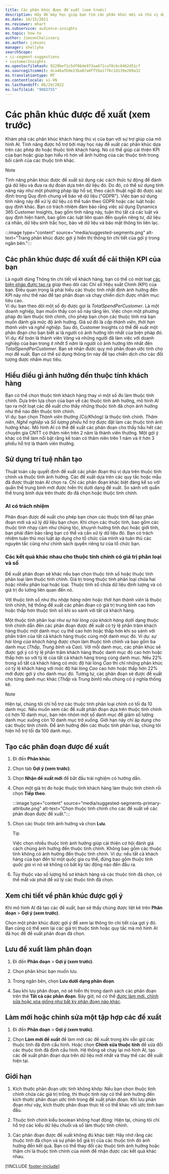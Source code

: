 ```yaml
---
title: Các phân khúc được đề xuất (xem trước)
description: Hãy để máy học giúp bạn tìm các phân khúc mới và thú vị dựa trên các thuộc tính của khách hàng.
ms.date: 10/15/2021
ms.reviewer: mhart
ms.subservice: audience-insights
ms.topic: how-to
author: JimsonChalissery
ms.author: jimsonc
manager: shellyha
searchScope:
- ci-segment-suggestions
- customerInsights
ms.openlocfilehash: 9229bef1c5df06de973aa671ca70c6c8462d51cf
ms.sourcegitcommit: dca46afb9e23ba87a0ff59a1776c1d139e209a32
ms.translationtype: MT
ms.contentlocale: vi-VN
ms.lasthandoff: 06/29/2022
ms.locfileid: "9082755"
---
```

# <a name="suggested-segments-preview"></a>Các phân khúc được đề xuất (xem trước)

Khám phá các phân khúc khách hàng thú vị của bạn với sự trợ giúp của mô hình AI. Tính năng được hỗ trợ bởi máy học này đề xuất các phân khúc dựa trên các phép đo hoặc thuộc tính khách hàng. Nó có thể giúp cải thiện KPI của bạn hoặc giúp bạn hiểu rõ hơn về ảnh hưởng của các thuộc tính trong bối cảnh của các thuộc tính khác. 

> [!NOTE]
> Tính năng phân khúc được đề xuất sử dụng các cách thức tự động để đánh giá dữ liệu và đưa ra dự đoán dựa trên dữ liệu đó. Do đó, có thể sử dụng tính năng này như một phương pháp lập hồ sơ, theo cách thuật ngữ đó được xác định trong Quy định chung về bảo vệ dữ liệu ("GDPR"). Việc bạn sử dụng tính năng này để xử lý dữ liệu có thể tuân theo GDPR hoặc các luật hoặc quy định khác. Bạn có trách nhiệm đảm bảo rằng việc sử dụng Dynamics 365 Customer Insights, bao gồm tính năng này, tuân thủ tất cả các luật và quy định hiện hành, bao gồm các luật liên quan đến quyền riêng tư, dữ liệu cá nhân, dữ liệu sinh trắc học, bảo vệ dữ liệu và bảo mật thông tin liên lạc.

:::image type="content" source="media/suggested-segments.png" alt-text="Trang phân khúc được gợi ý hiển thị thông tin chi tiết của gợi ý trong ngăn bên.":::

## <a name="suggested-segments-to-improve-your-kpis"></a>Các phân khúc được đề xuất để cải thiện KPI của bạn

Là người dùng Thông tin chi tiết về khách hàng, bạn có thể có một loạt [các biện pháp được tạo ra](measures.md) giúp theo dõi các Chỉ số Hiệu suất Chính (KPI) của bạn. Điều quan trọng là phải hiểu các thuộc tính nhất định ảnh hưởng đến KPI này như thế nào để tạo phân đoạn và chạy chiến dịch được nhắm mục tiêu cao.   
Ví dụ: bạn theo dõi một số đo được gọi là *TotalSpendPerCustomer*. Là một doanh nghiệp, bạn muốn thấy con số này tăng lên. Việc chọn một phương pháp đo làm thuộc tính chính, cho phép bạn chọn các thuộc tính mà bạn muốn đánh giá mức độ ảnh hưởng. Giả sử đó là *cấp thành viên*, *thời hạn thành viên* và *nghề nghiệp*. Sau đó, Customer Insights có thể đề xuất một phân đoạn cho bạn biết ai là người có ảnh hưởng lớn nhất của biện pháp đó. Ví dụ: *Kế toán* là thành viên *Vàng* và những người đã làm việc với doanh nghiệp của bạn trong *ít nhất 5 năm* là người có ảnh hưởng lớn nhất đến *TotalSpendPerCustomer*. Bạn sẽ nhận được quy mô phân đoạn ước tính cho mọi đề xuất. Bạn có thể sử dụng thông tin này để tạo chiến dịch cho các đối tượng được nhắm mục tiêu.

## <a name="understand-what-influences-a-customer-attribute"></a>Hiểu điều gì ảnh hưởng đến thuộc tính khách hàng

Bạn có thể chọn thuộc tính khách hàng thay vì một số đo làm thuộc tính chính. Dựa trên lựa chọn của bạn về các thuộc tính ảnh hưởng, mô hình AI tạo ra một loạt các đề xuất cho thấy những thuộc tính đã chọn ảnh hưởng như thế nào đến thuộc tính chính.   
Ví dụ: bạn chọn *Thành viên thưởng (Có/Không)* là thuộc tính chính. *Thâm niên*, *Nghề nghiệp* và *Số lượng phiếu hỗ trợ* được đặt làm các thuộc tính ảnh hưởng khác. Mô hình AI có thể đề xuất các phân đoạn cho thấy hầu hết các chuyên gia CNTT có thâm niên trên 2 năm là thành viên thưởng. Một gợi ý khác có thể làm nổi bật rằng kế toán có thâm niên trên 1 năm và ít hơn 3 phiếu hỗ trợ là thành viên thưởng. 

## <a name="artificial-intelligence-usage"></a>Sử dụng trí tuệ nhân tạo

Thuật toán cây quyết định đề xuất các phân đoạn thú vị dựa trên thuộc tính chính và thuộc tính ảnh hưởng. Các đề xuất dựa trên các quy tắc hoặc mẫu đã được thuật toán AI chọn ra. Chỉ các phân đoạn khác biệt đáng kể so với quần thể trung bình mới được hiển thị dưới dạng đề xuất. So sánh với quần thể trung bình dựa trên thước đo đã chọn hoặc thuộc tính chính.

### <a name="responsible-ai"></a>AI có trách nhiệm

Phân đoạn được đề xuất cho phép bạn chọn các thuộc tính để tạo phân đoạn mới và xử lý dữ liệu bạn chọn. Khi chọn các thuộc tính, bao gồm các thuộc tính nhạy cảm như chủng tộc, khuynh hướng tình dục hoặc giới tính, bạn phải đảm bảo rằng bạn có thể và cần xử lý dữ liệu đó. Bạn có trách nhiệm tuân thủ mọi luật áp dụng cho tổ chức của mình và tuân thủ các nguyên tắc cũng như chính sách quyền riêng tư của tổ chức bạn.

### <a name="different-results-for-primary-attributes-with-categorical-and-numeric-values"></a>Các kết quả khác nhau cho thuộc tính chính có giá trị phân loại và số

Đề xuất phân đoạn sẽ khác nếu bạn chọn thuộc tính số hoặc thuộc tính phân loại làm thuộc tính chính. Giá trị trong thuộc tính phân loại chứa hai hoặc nhiều phân loại hoặc loại. Thuộc tính số chứa dữ liệu định lượng và có giá trị đo lường liên quan đến nó.

Với thuộc tính số như *thu nhập hàng năm* hoặc *thời hạn thành viên* là thuộc tính chính, hệ thống đề xuất các phân đoạn có giá trị trung bình cao hơn hoặc thấp hơn thuộc tính số khi so sánh với tất cả khách hàng.

Một thuộc tính phân loại như *sự hài lòng của khách hàng* dưới dạng thuộc tính chính dẫn đến các phân đoạn được đề xuất có tỷ lệ phần trăm khách hàng thuộc một danh mục cụ thể cao hơn hoặc thấp hơn khi so sánh với phần trăm của tất cả khách hàng thuộc cùng một danh mục đó. Ví dụ: *sự hài lòng của khách hàng* được chọn làm thuộc tính chính và bao gồm ba danh mục (*Thấp*, *Trung bình* và *Cao*). Với mỗi danh mục, các phân khúc sẽ được gợi ý có tỷ lệ phần trăm khách hàng thuộc danh mục đó cao hơn hoặc thấp hơn so với tỷ lệ của tất cả khách hàng trong cùng danh mục. Nếu 22% trong số tất cả khách hàng có mức độ hài lòng *Cao* thì chỉ những phân khúc có tỷ lệ khách hàng với mức độ hài lòng *Cao* cao hơn hoặc thấp hơn 22% mới được gợi ý cho danh mục đó. Tương tự, các phân đoạn sẽ được đề xuất cho từng danh mục khác (*Thấp* và *Trung bình*) nếu chúng có ý nghĩa thống kê.

> [!NOTE]
> Hiện tại, chúng tôi chỉ hỗ trợ các thuộc tính phân loại chính có tối đa 10 danh mục. Nếu muốn xem các đề xuất phân đoạn dựa trên thuộc tính chính có hơn 10 danh mục, bạn nên nhóm một số danh mục để giảm số lượng danh mục xuống còn 10 danh mục trở xuống. Giới hạn này chỉ áp dụng cho các thuộc tính chính. Để ảnh hưởng đến các thuộc tính phân loại, chúng tôi hiện hỗ trợ tối đa 100 danh mục.

## <a name="generate-suggested-segments"></a>Tạo các phân đoạn được đề xuất

1. Đi đến **Phân khúc**.

1. Chọn tab **Gợi ý (xem trước)**.

1. Chọn **Nhận đề xuất mới** để bắt đầu trải nghiệm có hướng dẫn.

1. Chọn một giá trị đo hoặc thuộc tính khách hàng làm thuộc tính chính rồi chọn **Tiếp theo**.

   :::image type="content" source="media/suggested-segments-primary-attribute.png" alt-text="Chọn thuộc tính chính cho các đề xuất về các phân đoạn được đề xuất.":::

1. Chọn các thuộc tính ảnh hưởng và chọn **Lưu**.
   
   > [!TIP]
   > Việc chọn nhiều thuộc tính ảnh hưởng giúp cải thiện cơ hội đánh giá cách chúng ảnh hưởng đến thuộc tính chính. Không bao gồm các thuộc tính không có ảnh hưởng đến thuộc tính chính. Ví dụ: nếu tất cả khách hàng của bạn đến từ một quốc gia cụ thể, đừng bao gồm thuộc tính *quốc gia* vì nó sẽ không có bất kỳ tác động nào đến đầu ra.

1. Tùy thuộc vào số lượng hồ sơ khách hàng và các thuộc tính đã chọn, có thể mất vài phút để xử lý các thuộc tính đã chọn. 

## <a name="view-details-of-a-suggested-segment"></a>Xem chi tiết về phân khúc được gợi ý

Khi mô hình AI đã tạo các đề xuất, bạn sẽ thấy chúng được liệt kê trên **Phân đoạn** > **Gợi ý (xem trước)**.
 
Chọn một phân khúc được gợi ý để xem lại thông tin chi tiết của gợi ý đó. Bạn cũng có thể xem lại các giá trị thuộc tính hoặc quy tắc mà mô hình AI đã học để đề xuất phân đoạn đã chọn.

## <a name="save-a-suggestion-as-a-segment"></a>Lưu đề xuất làm phân đoạn

1. Đi đến **Phân đoạn** > **Gợi ý (xem trước)**.

1. Chọn phân khúc bạn muốn lưu. 

1. Trong ngăn bên, chọn **Lưu dưới dạng phân đoạn**. 

1. Sau khi lưu phân đoạn, nó sẽ hiển thị trong danh sách các phân đoạn trên thẻ **Tất cả các phân đoạn**. Bây giờ, nó có thể [được làm mới, chỉnh sửa hoặc xóa giống như bất kỳ phân đoạn nào khác](segments.md).

## <a name="refresh-or-edit-a-set-of-suggestions"></a>Làm mới hoặc chỉnh sửa một tập hợp các đề xuất

1. Đi đến **Phân đoạn** > **Gợi ý (xem trước)**.

1. Chọn **Làm mới đề xuất** để làm mới các đề xuất trong khi vẫn giữ các thuộc tính đã định cấu hình. Hoặc chọn **Chỉnh sửa thuộc tính** để sửa đổi các thuộc tính đã định cấu hình. Hệ thống sẽ chạy lại mô hình AI, tạo các đề xuất phân đoạn dựa trên dữ liệu mới nhất và thay thế các đề xuất hiện tại.

## <a name="limitations"></a>Giới hạn

1. Kích thước phân đoạn ước tính không khớp: Nếu bạn chọn thuộc tính chính chứa các giá trị trống, thì thuộc tính này có thể ảnh hưởng đến kích thước phân đoạn ước tính trong đề xuất phân đoạn. Khi lưu phân đoạn như vậy, kích thước phân đoạn thực tế có thể khác với ước tính ban đầu.
 
2. Thuộc tính chính kiểu boolean không hoạt động: Hiện tại, chúng tôi chỉ hỗ trợ các kiểu dữ liệu chuỗi và số làm thuộc tính chính.

3. Các phân đoạn được đề xuất không đủ khác biệt: Hãy nhớ rằng các thuộc tính đã chọn và sự phân bổ giá trị của các thuộc tính đó ảnh hưởng đến kết quả. Bạn có thể thay đổi các thuộc tính ảnh hưởng hoặc thậm chí là thuộc tính chính của mình để nhận được các kết quả khác nhau.



[!INCLUDE [footer-include](includes/footer-banner.md)]